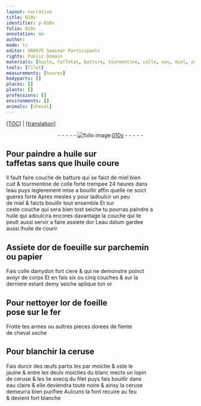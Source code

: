 ```yaml
---
layout: narrative
title: 010v
identifier: p-010v
folio: 010v
annotation: no
author:
mode: tc
editor: GR8975 Seminar Participants
rights: Public Domain
materials: [huile, taffetas, batture, tourmentine, colle, eau, miel, or, eau dalum, or de foeuille, parchemin, papier, colle damydon, or de foeille, fer, fiente de cheval seche, ceruse, œufs partis les par moictie & oste le jaulne & entre les deulx moicties du blanc, eau claire]
tools: [filet]
measurements: [heures]
bodyparts: []
places: []
plants: []
professions: []
environments: []
animals: [cheval]
---
```


<p><a href="{{ site.baseurl }}/diplomatic/">[TOC]</a> | <a href="{{ site.baseurl }}/texts/p-010v_tl/" target="_blank">[translation]</a></p><div class="folio" align="center">- - - - - <a href="http://gallica.bnf.fr/ark:/12148/btv1b10500001g/f26.image" target="_blank"><img src="https://cu-mkp.github.io/2017-workshop-edition/assets/photo-icon.png" alt="folio image: " style="display:inline-block; margin-bottom:-3px;"/>010v</a> - - - - - </div>  
  

## Pour paindre a <span class="m">huile</span> sur<br/> <span class="m">taffetas</span> <span class="add">sans que l<span class="m">huile</span> coure</span>

 
Il fault faire couche de <span class="m">batture</span> qui se faict <span class="del">de miel bien<br/> cuit & <span class="m">tourmentine</span></span> de <span class="m">colle</span> forte trempee 24 <span class="ms">heures</span> dans<br/> l<span class="m">eau</span> puys legierement mise a bouillir affin quelle ne soict<br/> gueres forte Apres mesles y pour ladoulcir un peu<br/> de <span class="m">miel</span> & faicts bouillir tout ensemble Et sur<br/> ceste couche qui sera bien tost seiche tu pourras paindre a<br/> <span class="m">huile</span> qui adoulcira encores davantage la couche qui te<br/> peult aussi servir a faire assiete d<span class="m">or</span> L<span class="m">eau dalum</span> gardee<br/> aussi l<span class="m">huile</span> de courir
 
 
  

## Assiete d<span class="m">or de foeuille</span> sur <span class="m">parchemin</span><br/> ou <span class="m">papier</span>

 
Fais <span class="m">colle damydon</span> fort clere & qui ne demonstre poinct<br/> avoyr de corps Et en fais six ou cinq couches & sur la<br/> derniere estant demy seiche aplique ton <span class="m">or</span>
 
 
  

## Pour nettoyer l<span class="m">or de foeille</span> <br/> pose sur le <span class="m">fer</span>

 
Frotte tes armes ou aultres pieces dorees de <span class="m">fiente<br/> de <span class="al">cheval</span> seche</span>
 
 
  

## Pour blanchir la <span class="m">ceruse</span>

 
Fais durcir des <span class="m">œufs partis les par moictie & oste le<br/> jaulne & entre les deulx moicties du blanc</span> mects un lopin<br/> de <span class="m">ceruse</span> & les lie avecq du <span class="tl">filet</span> puys fais bouillir dans<br/> <span class="m">eau claire</span> & elle deviendra toute noire & ainsy la <span class="m">ceruse</span><br/> demeurra bien purifiee Aulcuns la font recuire au feu<br/> & devient fort blanche
 
